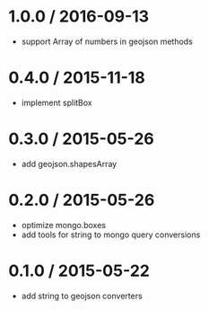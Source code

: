 
1.0.0 / 2016-09-13
==================

 * support Array of numbers in geojson methods

0.4.0 / 2015-11-18
==================

 * implement splitBox

0.3.0 / 2015-05-26
==================

 * add geojson.shapesArray

0.2.0 / 2015-05-26
==================

 * optimize mongo.boxes
 * add tools for string to mongo query conversions

0.1.0 / 2015-05-22
==================

 * add string to geojson converters
